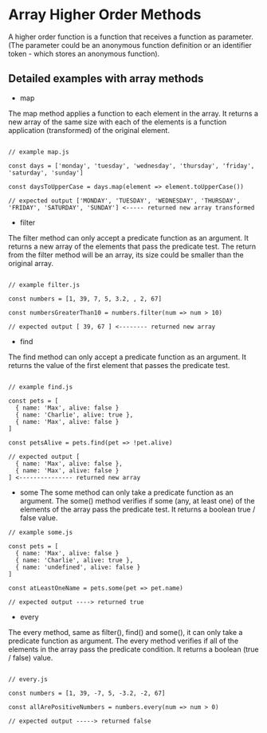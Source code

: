 # Array Higher Order Methods

A higher order function is a function that receives a function as parameter. (The parameter could be an anonymous function definition or an identifier token - which stores an anonymous function).

## Detailed examples with array methods

* map

The map method applies a function to each element in the array. It returns a new array of the same size with each of the elements is a function application (transformed) of the original element.
 
```

// example map.js

const days = ['monday', 'tuesday', 'wednesday', 'thursday', 'friday', 'saturday', 'sunday']

const daysToUpperCase = days.map(element => element.toUpperCase())

// expected output ['MONDAY', 'TUESDAY', 'WEDNESDAY', 'THURSDAY', 'FRIDAY', 'SATURDAY', 'SUNDAY'] <----- returned new array transformed

```

* filter

The filter method can only accept a predicate function as an argument. It returns a new array of the elements that pass the predicate test. The return from the filter method will be an array, its size could be smaller than the original array.

```

// example filter.js

const numbers = [1, 39, 7, 5, 3.2, , 2, 67]

const numbersGreaterThan10 = numbers.filter(num => num > 10)

// expected output [ 39, 67 ] <-------- returned new array

```

* find

The find method can only accept a predicate function as an argument. It returns the value of the first element that passes the predicate test.

```

// example find.js

const pets = [
  { name: 'Max', alive: false }
  { name: 'Charlie', alive: true },
  { name: 'Max', alive: false }
]

const petsAlive = pets.find(pet => !pet.alive)

// expected output [
  { name: 'Max', alive: false },
  { name: 'Max', alive: false }
] <--------------- returned new array

```

* some
The some method can only take a predicate function as an argument. The some() method verifies if some (any, at least one) of the elements of the array pass the predicate test. It returns a boolean true / false value.

```
// example some.js

const pets = [
  { name: 'Max', alive: false }
  { name: 'Charlie', alive: true },
  { name: 'undefined', alive: false }
]

const atLeastOneName = pets.some(pet => pet.name)

// expected output ----> returned true

```

* every 

The every method, same as filter(), find() and some(), it can only take a predicate function as argument. The every method verifies if all of the elements in the array pass the predicate condition. It returns a boolean (true / false) value.

```

// every.js

const numbers = [1, 39, -7, 5, -3.2, -2, 67]

const allArePositiveNumbers = numbers.every(num => num > 0)

// expected output -----> returned false

```